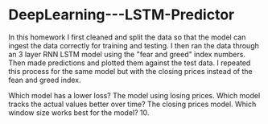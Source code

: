 # DeepLearning---LSTM-Predictor
In this homework I first cleaned and split the data so that the model can ingest the data correctly for training and testing. I then ran the data through an 3 layer RNN LSTM model using the "fear and greed" index numbers. Then made predictions and plotted them against the test data. I repeated this process for the same model but with the closing prices instead of the fean and greed index. 

Which model has a lower loss?
The model using losing prices.
Which model tracks the actual values better over time?
The closing prices model.
Which window size works best for the model?
10.












